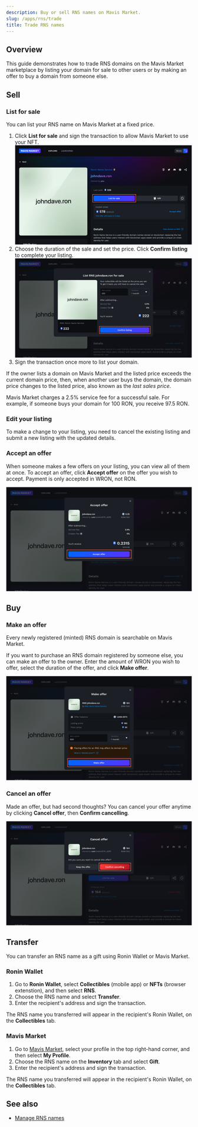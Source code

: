 ```yaml
---
description: Buy or sell RNS names on Mavis Market.
slug: /apps/rns/trade
title: Trade RNS names
---
```


## Overview

This guide demonstrates how to trade RNS domains on the Mavis Market marketplace by listing your domain for sale to other users or by making an offer to buy a domain from someone else.

## Sell

### List for sale

You can list your RNS name on Mavis Market at a fixed price.

1. Click **List for sale** and sign the transaction to allow Mavis Market to use your NFT.
   ![list](assets/trade/list.png)
1. Choose the duration of the sale and set the price. Click **Confirm listing** to complete your listing.
   ![confirm-listing](assets/trade/confirm-listing.png)
1. Sign the transaction once more to list your domain.

If the owner lists a domain on Mavis Market and the listed price exceeds the current domain price, then, when another user buys the domain, the domain price changes to the listed price, also known as the *last sales price*.

Mavis Market charges a 2.5% service fee for a successful sale. For example, if someone buys your domain for 100 RON, you receive 97.5 RON.

### Edit your listing

To make a change to your listing, you need to cancel the existing listing and submit a new listing with the updated details.

### Accept an offer

When someone makes a few offers on your listing, you can view all of them at once. To accept an offer, click **Accept offer** on the offer you wish to accept. Payment is only accepted in WRON, not RON.

![accept](assets/trade/accept.png)

## Buy

### Make an offer

Every newly registered (minted) RNS domain is searchable on Mavis Market.

If you want to purchase an RNS domain registered by someone else, you can make an offer to the owner. Enter the amount of WRON you wish to offer, select the duration of the offer, and click **Make offer**.

![make](assets/trade/make.png)

### Cancel an offer

Made an offer, but had second thoughts? You can cancel your offer anytime by clicking **Cancel offer**, then **Confirm cancelling**.

![cancel](assets/trade/cancel.png)

## Transfer

You can transfer an RNS name as a gift using Ronin Wallet or Mavis Market.

### Ronin Wallet

1. Go to **Ronin Wallet**, select **Collectibles** (mobile app) or **NFTs** (browser extenstion), and then select **RNS**.
2. Choose the RNS name and select **Transfer**.
3. Enter the recipient's address and sign the transaction.

The RNS name you transferred will appear in the recipient's Ronin Wallet, on the **Collectibles** tab.

### Mavis Market

1. Go to [Mavis Market](https://marketplace.skymavis.com), select your profile in the top right-hand corner, and then select **My Profile**.
2. Choose the RNS name on the **Inventory** tab and select **Gift**.
3. Enter the recipient's address and sign the transaction.

The RNS name you transferred will appear in the recipient's Ronin Wallet, on the **Collectibles** tab.

## See also

* [Manage RNS names](./manage.md)
